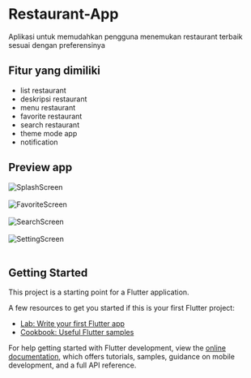 # Restaurant-App
Aplikasi untuk memudahkan pengguna menemukan restaurant terbaik sesuai dengan preferensinya

## Fitur yang dimiliki
- list restaurant
- deskripsi restaurant
- menu restaurant
- favorite restaurant
- search restaurant
- theme mode app
- notification
  
## Preview app
![SplashScreen](https://drive.google.com/uc?export=view&id=1peyA_Vr5RmfjIe-BItNJ43Cbl7p29ruu)<br><br>
![FavoriteScreen](https://drive.google.com/uc?export=view&id=1oobty3BxiYuGdz3IcwzXrklFLsH0pD7Z)<br><br>
![SearchScreen](https://drive.google.com/uc?export=view&id=1dgPBd5tWepUJOLCKDWNJOTtdHBDG1Nkc)<br><br>
![SettingScreen](https://drive.google.com/uc?export=view&id=1nJUtwIwI-OTfbRL4ePwl-NF3T9Hz2Qno)<br><br>

## Getting Started

This project is a starting point for a Flutter application.

A few resources to get you started if this is your first Flutter project:

- [Lab: Write your first Flutter app](https://docs.flutter.dev/get-started/codelab)
- [Cookbook: Useful Flutter samples](https://docs.flutter.dev/cookbook)

For help getting started with Flutter development, view the
[online documentation](https://docs.flutter.dev/), which offers tutorials,
samples, guidance on mobile development, and a full API reference.
